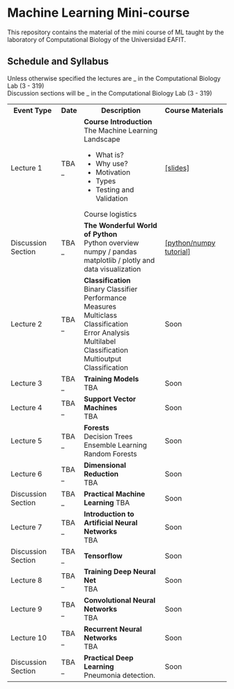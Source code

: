 # Machine Learning Mini-course
This repository contains the material of the mini course of ML taught by the
laboratory of Computational Biology of the Universidad EAFIT.

## Schedule and Syllabus
Unless otherwise specified the lectures are _ in the Computational Biology Lab (3 - 319) <br>
Discussion sections will be _ in the Computational Biology Lab (3 - 319)

<table class="table">
  <tbody><tr class="active">
      <th>Event Type</th><th>Date</th><th>Description</th><th>Course Materials</th>
    </tr>
    <tr>
      <td>Lecture 1</td>
      <td>TBA <br> _ </td>
      <td>
	<b>Course Introduction</b> <br>
	The Machine Learning Landscape <br>
	<ul>
	  <li>What is?</li>
	  <li>Why use?</li>
	  <li>Motivation</li>
	  <li>Types</li>
	  <li>Testing and Validation</li>
	</ul>
	Course logistics
      </td>
      <td>
	<a href="soon">[slides]</a>
      </td>
    </tr>
    <tr>
      <td>Discussion Section</td>
      <td> TBA <br> _ </td>
      <td>
	<b>The Wonderful World of Python</b> <br>
	Python overview<br>
	numpy / pandas <br>
	matplotlib / plotly and data visualization
      </td>
      <td>
	<a href="my puto repo">[python/numpy tutorial]</a>
      </td>
    </tr>
    <tr>
      <td>Lecture 2</td>
      <td>TBA <br> _</td>
      <td>
	<b>Classification</b> <br>
	Binary Classifier<br>
	Performance Measures<br>
	Multiclass Classification<br>
	Error Analysis<br>
	Multilabel Classification<br>
	Multioutput Classification
      </td><td>
	Soon
      </td>
    </tr>
    <tr>
      <td>Lecture 3</td>
      <td>TBA <br> _</td>
      <td>
	<b>Training Models</b> <br>
	TBA
      </td><td>
	Soon
      </td>
    </tr>
    <tr>
      <td>Lecture 4</td>
      <td>TBA <br> _</td>
      <td>
	<b>Support Vector Machines</b> <br>
	TBA
      </td>
      <td>
	Soon
      </td>
    </tr>
    <tr>
      <td>Lecture 5</td>
      <td>TBA <br> _</td>
      <td>
	<b>Forests</b> <br>
	Decision Trees <br>
	Ensemble Learning <br>
	Random Forests
      </td>
      <td>
	Soon
      </td>
    </tr>
    <tr>
      <td>Lecture 6</td>
      <td>TBA <br> _</td>
      <td>
	<b>Dimensional Reduction</b> <br>
	TBA
      </td>
      <td>
	Soon
      </td>
    </tr>
    <tr>
      <td>Discussion Section</td>
      <td> TBA <br> _ </td>
      <td>
	<b>Practical Machine Learning</b>
	TBA
      </td>
      <td>
	Soon
      </td>
    </tr>
    <tr>
      <td>Lecture 7</td>
      <td> TBA <br> _ </td>
      <td>
	<b>Introduction to Artificial Neural Networks</b> <br>
	TBA
      </td>
      <td>
	Soon
      </td>
    </tr>
    <tr>
      <td>Discussion Section</td>
      <td> TBA <br> _ </td>
      <td>
	<b>Tensorflow</b>
      </td>
      <td>
	Soon
      </td>
    </tr>
    <tr>
    </tr><tr>
      <td>Lecture 8</td>
      <td> TBA <br> _ </td>
      <td>
	<b>Training Deep Neural Net</b> <br>
	TBA
      </td>
      <td>
	Soon
      </td>
    </tr>
    <tr>
      <td>Lecture 9</td>
      <td> TBA <br> _ </td>
      <td>
	<b>Convolutional Neural Networks</b> <br>
	TBA
      </td>
      <td>
	Soon
      </td>
    </tr>
    <tr>
      <td>Lecture 10</td>
      <td> TBA <br> _ </td>
      <td>
	<b>Recurrent Neural Networks</b> <br>
	TBA
      </td>
      <td>
	Soon
      </td>
    </tr>
    <tr>
      <td>Discussion Section</td>
      <td> TBA <br> _ </td>
      <td>
	<b>Practical Deep Learning</b> <br>
	Pneumonia detection.
      </td>
      <td>
	Soon
      </td>
    </tr>
</tbody></table>
